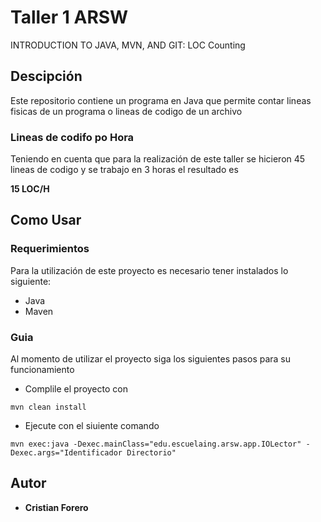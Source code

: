 # Taller 1 ARSW

INTRODUCTION TO JAVA, MVN, AND GIT: LOC Counting

## Descipción

Este repositorio contiene un programa en Java que permite contar lineas fisicas de un programa o lineas de codigo de un archivo

### Lineas de codifo po Hora

Teniendo en cuenta que para la realización de este taller se hicieron 45 lineas de codigo y se trabajo en 3 horas el resultado es

**15 LOC/H**

## Como Usar

### Requerimientos
 
Para la utilización de este proyecto es necesario tener instalados lo siguiente:

- Java
- Maven

### Guia

Al momento de utilizar el proyecto siga los siguientes pasos para su funcionamiento

* Complile el proyecto con

```
mvn clean install
```

* Ejecute con el siuiente comando

```
mvn exec:java -Dexec.mainClass="edu.escuelaing.arsw.app.IOLector" -Dexec.args="Identificador Directorio"
```


## Autor

* **Cristian Forero** 


